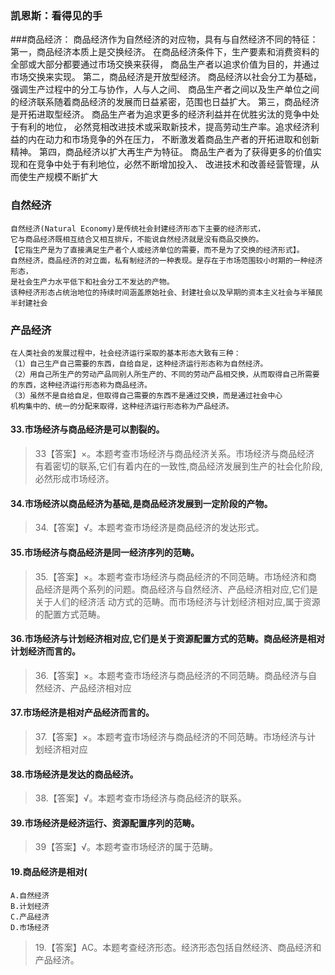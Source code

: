 ### 凯恩斯：看得见的手

###商品经济：
    商品经济作为自然经济的对应物，具有与自然经济不同的特征：
    第一，商品经济本质上是交换经济。
        在商品经济条件下，生产要素和消费资料的全部或大部分都要通过市场交换来获得，
        商品生产者以追求价值为目的，并通过市场交换来实现。
    第二，商品经济是开放型经济。
        商品经济以社会分工为基础，强调生产过程中的分工与协作，人与人之间、
        商品生产者之间以及生产单位之间的经济联系随着商品经济的发展而日益紧密，范围也日益扩大。
    第三，商品经济是开拓进取型经济。
        商品生产者为追求更多的经济利益并在优胜劣汰的竞争中处于有利的地位，
        必然竞相改进技术或采取新技术，提高劳动生产率。追求经济利益的内在动力和市场竞争的外在压力，
        不断激发着商品生产者的开拓进取和创新精神。
    第四，商品经济以扩大再生产为特征。
        商品生产者为了获得更多的价值实现和在竞争中处于有利地位，必然不断增加投入、
        改进技术和改善经营管理，从而使生产规模不断扩大

### 自然经济
    自然经济(Natural Economy)是传统社会封建经济形态下主要的经济形式，
    它与商品经济既相互结合又相互排斥，不能说自然经济就是没有商品交换的。
    【它指生产是为了直接满足生产者个人或经济单位的需要，而不是为了交换的经济形式】。
    自然经济，商品经济的对立面，私有制经济的一种表现。是存在于市场范围较小时期的一种经济形态，
    是社会生产力水平低下和社会分工不发达的产物。
    该种经济形态占统治地位的持续时间涵盖原始社会、封建社会以及早期的资本主义社会与半殖民半封建社会

### 产品经济
    在人类社会的发展过程中，社会经济运行采取的基本形态大致有三种：
    （1）自己生产自己需要的东西，自给自足，这种经济运行形态称为自然经济。
    （2）用自己所生产的劳动产品同别人所生产的、不同的劳动产品相交换，从而取得自己所需要的东西，这种经济运行形态称为商品经济。
    （3）虽然不是自给自足，但取得自己需要的东西不是通过交换，而是通过社会中心
    机构集中的、统一的分配来取得，这种经济运行形态称为产品经济。

#### 33.市场经济与商品经济是可以割裂的。
>   33【答案】×。本题考查市场经济与商品经济关系。市场经济与商品经济
    有着密切的联系,它们有着内在的一致性,商品经济发展到生产的社会化阶段,必然形成市场经济。

#### 34.市场经济以商品经济为基础,是商品经济发展到一定阶段的产物。
>   34.【答案】√。本题考查市场经济是商品经济的发达形式。

#### 35.市场经济与商品经济是同一经济序列的范畴。
>   35.【答案】×。本题考查市场经济与商品经济的不同范畴。市场经济和商
    品经济是两个系列的问题。商品经济与自然经济、产品经济相对应,它们是关于人们的经济活
    动方式的范畴。而市场经济与计划经济相对应,属于资源的配置方式范畴。    

#### 36.市场经济与计划经济相对应,它们是关于资源配置方式的范畴。商品经济是相对计划经济而言的。
>   36.【答案】×。本题考查市场经济与商品经济的不同范畴。商品经济与自
    然经济、产品经济相对应

#### 37.市场经济是相对产品经济而言的。
>   37.【答案】×。本题考査市场经济与商品经济的不同范畴。市场经济与计
    划经济相对应

#### 38.市场经济是发达的商品经济。
>   38.【答案】√。本题考查市场经济与商品经济的联系。

#### 39.市场经济是经济运行、资源配置序列的范畴。
>   39【答案】√。本题考查市场经济的属于范畴。

#### 19.商品经济是相对(
    A.自然经济
    B.计划经济
    C.产品经济
    D.市场经济
>   19.【答案】AC。本题考查经济形态。经济形态包括自然经济、商品经济和产品经济。













